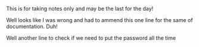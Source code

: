This is for taking notes only and may be the last for the day!

Well looks like I was wrong and had to ammend this one line for the same of documentation. Duh!

Well another line to check if we need to put the password all the time
